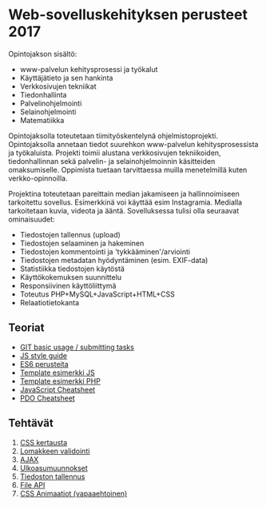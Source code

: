 # Web-sovelluskehityksen perusteet 2017

Opintojakson sisältö:
* www-palvelun kehitysprosessi ja työkalut
* Käyttäjätieto ja sen hankinta
* Verkkosivujen tekniikat
* Tiedonhallinta
* Palvelinohjelmointi
* Selainohjelmointi
* Matematiikka

Opintojaksolla toteutetaan tiimityöskentelynä ohjelmistoprojekti. Opintojaksolla annetaan tiedot suurehkon www-palvelun kehitysprosessista ja työkaluista. Projekti toimii alustana verkkosivujen tekniikoiden, tiedonhallinnan sekä palvelin- ja selainohjelmoinnin käsitteiden omaksumiselle. Oppimista tuetaan tarvittaessa muilla menetelmillä kuten verkko-opinnoilla.

Projektina toteutetaan pareittain median jakamiseen ja hallinnoimiseen tarkoitettu sovellus. Esimerkkinä voi käyttää esim Instagramia. Medialla tarkoitetaan kuvia, videota ja ääntä. Sovelluksessa tulisi olla seuraavat ominaisuudet:

* Tiedostojen tallennus (upload)
* Tiedostojen selaaminen ja hakeminen
* Tiedostojen kommentointi ja 'tykkääminen'/arviointi
* Tiedostojen metadatan hyödyntäminen (esim. EXIF-data)
* Statistiikka tiedostojen käytöstä
* Käyttökokemuksen suunnittelu
* Responsiivinen käyttöliittymä
* Toteutus PHP+MySQL+JavaScript+HTML+CSS
* Relaatiotietokanta

## Teoriat
* [GIT basic usage / submitting tasks](./teoria/W1-1-git.md)
* [JS style guide](./teoria/W1-2-JS-styleguide.md)
* [ES6 perusteita](teoria/W1-3-ES6.md)
* [Template esimerkki JS](https://github.com/ilkkamtk/WebPerEsimJS)
* [Template esimerkki PHP](https://github.com/ilkkamtk/WebPerEsimPHP)
* [JavaScript Cheatsheet](/teoria/ES-cheat.md)
* [PDO Cheatsheet](/teoria/PDO-cheat.md)

## Tehtävät
1. [CSS kertausta](https://github.com/ilkkamtk/imageList)
2. [Lomakkeen validointi](tehtavat/lomakkeenValidointi.md)
3. [AJAX](tehtavat/ajax.md)
4. [Ulkoasumuunnokset](tehtavat/ulkoasuMuunnokset.md)
5. [Tiedoston tallennus](tehtavat/fileupload.md)
6. [File API](tehtavat/fileapi.md)
7. [CSS Animaatiot (vapaaehtoinen)](tehtavat/anim.md)
